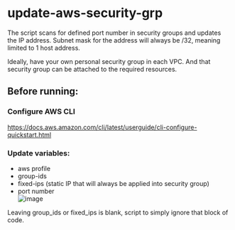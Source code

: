 # update-aws-security-grp
The script scans for defined port number in security groups and updates the IP address. Subnet mask for the address will always be /32, meaning limited to 1 host address.

Ideally, have your own personal security group in each VPC. And that security group can be attached to the required resources.

## Before running:  

### Configure AWS CLI  
https://docs.aws.amazon.com/cli/latest/userguide/cli-configure-quickstart.html

### Update variables: 
- aws profile
- group-ids
- fixed-ips (static IP that will always be applied into security group)
- port number  
![image](https://user-images.githubusercontent.com/10956184/169195334-99998c49-856f-4234-8c21-a94caeb48c64.png)

Leaving group_ids or fixed_ips is blank, script to simply ignore that block of code.  
